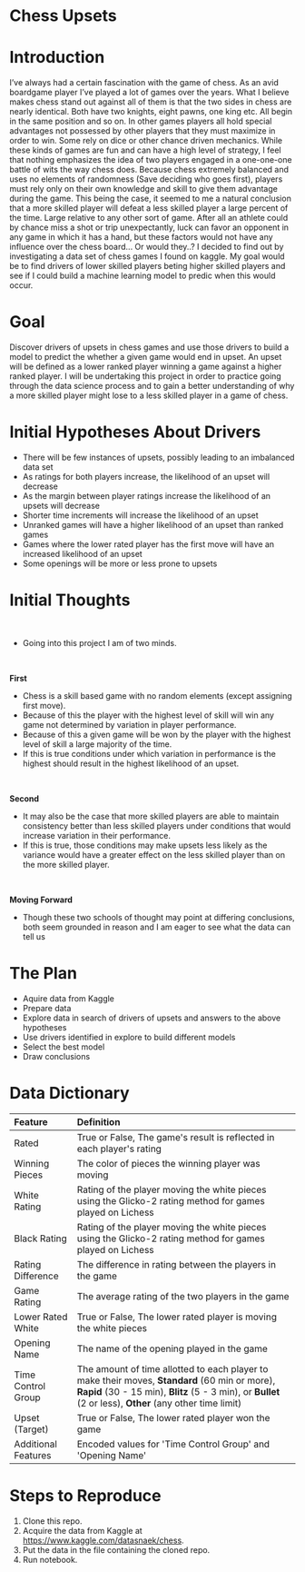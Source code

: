 # Chess Upsets

# Introduction

I’ve always had a certain fascination with the game of chess. As an avid boardgame player I’ve played a lot of games over the years. What I believe makes chess stand out against all of them is that the two sides in chess are nearly identical. Both have two knights, eight pawns, one king etc. All begin in the same position and so on. In other games players all hold special advantages not possessed by other players that they must maximize in order to win. Some rely on dice or other chance driven mechanics. While these kinds of games are fun and can have a high level of strategy, I feel that nothing emphasizes the idea of two players engaged in a one-one-one battle of wits the way chess does. 
Because chess extremely balanced and uses no elements of randomness (Save deciding who goes first), players must rely only on their own knowledge and skill to give them advantage during the game. This being the case, it seemed to me a natural conclusion that a more skilled player will defeat a less skilled player a large percent of the time. Large relative to any other sort of game. After all an athlete could by chance miss a shot or trip unexpectantly, luck can favor an opponent in any game in which it has a hand, but these factors would not have any influence over the chess board... Or would they..? I decided to find out by investigating a data set of chess games I found on kaggle. My goal would be to find drivers of lower skilled players beting higher skilled players and see if I could build a machine learning model to predic when this would occur.

# Goal

Discover drivers of upsets in chess games and use those drivers to build a model to predict the whether a given game would end in upset. An upset will be defined as a lower ranked player winning a game against a higher ranked player. I will be undertaking this project in order to practice going through the data science process and to gain a better understanding of why a more skilled player might lose to a less skilled player in a game of chess.

# Initial Hypotheses About Drivers

* There will be few instances of upsets, possibly leading to an imbalanced data set
* As ratings for both players increase, the likelihood of an upset will decrease 
* As the margin between player ratings increase the likelihood of an upsets will decrease
* Shorter time increments will increase the likelihood of an upset
* Unranked games will have a higher likelihood of an upset than ranked games
* Games where the lower rated player has the first move will have an increased likelihood of an upset
* Some openings will be more or less prone to upsets

# Initial Thoughts

<br>

* Going into this project I am of two minds.

<br>

**First**
* Chess is a skill based game with no random elements (except assigning first move). 
* Because of this the player with the highest level of skill will win any game not determined by variation in player performance. 
* Because of this a given game will be won by the player with the highest level of skill a large majority of the time.
* If this is true conditions under which variation in performance is the highest should result in the highest likelihood of an upset.

<br>

**Second**
* It may also be the case that more skilled players are able to maintain consistency better than less skilled players under conditions that would increase variation in their performance.
* If this is true, those conditions may make upsets less likely as the variance would have a greater effect on the less skilled player than on the more skilled player.

<br>

**Moving Forward**
* Though these two schools of thought may point at differing conclusions, both seem grounded in reason and I am eager to see what the data can tell us

# The Plan

* Aquire data from Kaggle
* Prepare data
* Explore data in search of drivers of upsets and answers to the above hypotheses
*  Use drivers identified in explore to build different models
* Select the best model
* Draw conclusions

# Data Dictionary

| Feature | Definition |
|:--------|:-----------|
|Rated| True or False, The game's result is reflected in each player's rating|
|Winning Pieces| The color of pieces the winning player was moving|
|White Rating| Rating of the player moving the white pieces using the Glicko-2 rating method for games played on Lichess|
|Black Rating| Rating of the player moving the white pieces using the Glicko-2 rating method for games played on Lichess|
|Rating Difference| The difference in rating between the players in the game|
|Game Rating| The average rating of the two players in the game|
|Lower Rated White| True or False, The lower rated player is moving the white pieces|
|Opening Name| The name of the opening played in the game|
|Time Control Group| The amount of time allotted to each player to make their moves, **Standard** (60 min or more), **Rapid** (30 - 15 min), **Blitz** (5 - 3 min), or **Bullet** (2 or less), **Other** (any other time limit)|
|Upset (Target)| True or False, The lower rated player won the game|
|Additional Features|Encoded values for 'Time Control Group' and 'Opening Name'|

# Steps to Reproduce 
1) Clone this repo.
2) Acquire the data from Kaggle at https://www.kaggle.com/datasnaek/chess.
3) Put the data in the file containing the cloned repo.
4) Run notebook.
